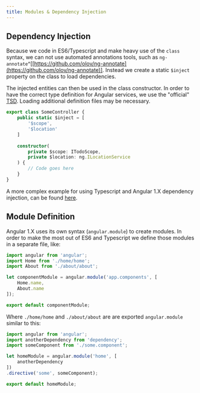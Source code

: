 ```yaml
---
title: Modules & Dependency Injection
---
```


## Dependency Injection

Because we code in ES6/Typescript and make heavy use of the `class` syntax, we can not use automated annotations tools, such as `ng-annotate`^[[https://github.com/olov/ng-annotate](https://github.com/olov/ng-annotate)]. Instead we create a static `$inject` property on the class to load dependencies.

The injected entities can then be used in the class constructor. In order to have the correct type definition for Angular services, we use the "official" [TSD](https://github.com/borisyankov/DefinitelyTyped/blob/master/angularjs/angular.d.ts). Loading additional definition files may be necessary.

``` typescript
export class SomeController {
	public static $inject = [
		'$scope',
		'$location'
	]
	
    constructor(
    	private $scope: ITodoScope,
    	private $location: ng.ILocationService
    ) {
        // Code goes here
    }
}
```

A more complex example for using Typescript and Angular 1.X dependency injection, can be found [here](https://github.com/angular-class/NG6-starter).



## Module Definition

Angular 1.X uses its own syntax (`angular.module`) to create modules. In order to make the most out of ES6 and Typescript we define those modules in a separate file, like:

``` typescript
import angular from 'angular';
import Home from './home/home';
import About from './about/about'; 

let componentModule = angular.module('app.components', [
	Home.name,
	About.name
]);

export default componentModule;
```

Where `./home/home` and `./about/about` are are exported `angular.module`  similar to this:

``` typescript
import angular from 'angular';
import anotherDependency from 'dependency';
import someComponent from './some.component'; 

let homeModule = angular.module('home', [
	anotherDependency
])
.directive('some', someComponent);

export default homeModule;
```

